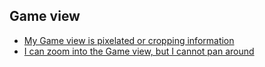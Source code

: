 ## Game view
- [My Game view is pixelated or cropping information](Game%20View/Game%20View%20Zoom.md)  
- [I can zoom into the Game view, but I cannot pan around](Game%20View/Game%20View%20Pan.md)  